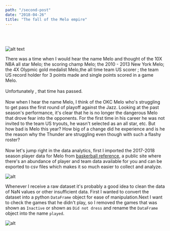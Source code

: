 ```yaml
---
path: "/second-post"
date: "2018-04-26"
title: "The fall of the Melo empire"
---
```

<br />
<br />

![alt text](https://ojsbasketballthoughts.co.uk/wp-content/uploads/2018/04/Melo-Thunder-Struggle-768x461.jpg)

There was a time when I would hear the name Melo and thought of the 10X NBA all star Melo; the scoring champ
Melo; the 2010 - 2013 New York Melo; the 4X Olypmic gold medalist Melo,the all time team US scorer ; the team
US record holder for 3 points made and single points scored in a game Melo. <br/><br/>
Unfortunately , that time has passed. <br/><br/>
Now when I hear the name Melo, I think of the OKC Melo who's struggling to get pass the first round of playoff
against the Jazz. Looking at the past season's performance, it's clear that he is no longer the dangerous Melo 
that drove fear into the opponents. For the first time in his career he was not invited to the team US tryouts,
he wasn't selected as an all star, etc. But how bad is Melo this year? How big of a change did he experience and 
is he the reason why the Thunder are struggling even though with such a flashy roster? <br/><br/>
Now let's jump right in the data analytics, first I imported the 2017-2018 season player data for Melo from 
[baskerball reference](https://www.basketball-reference.com/), a public site where there's an abundance of player
and team data available for you and can be exported to csv files which makes it so much easier to collect and analyze.

![alt](https://i.imgur.com/OSi6GMz.png)

Whenever I receive a raw dataset it's probably a good idea to clean the data of NaN values or other insufficient 
data. First I wanted to convert the dataset into a python `DataFrame` object for ease of manipulation.Next I want to
check the games that he didn't play, so I removed the games that was shown as `Inactive` or shown as `Did not dress`
 and rename the `DataFrame` object into the name `played`.

![alt](https://i.imgur.com/dpVB7io.png)




